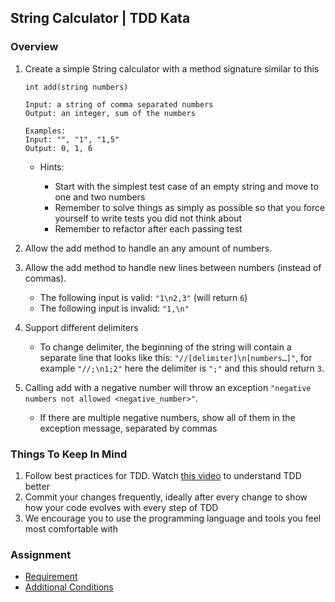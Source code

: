 ## String Calculator | TDD Kata

### Overview
1. Create a simple String calculator with a method signature similar to this
    ```
    int add(string numbers)
    
    Input: a string of comma separated numbers
    Output: an integer, sum of the numbers
    
    Examples:
    Input: "", "1", "1,5"
    Output: 0, 1, 6
    ```
    - Hints:

        - Start with the simplest test case of an empty string and move to one and two numbers
        - Remember to solve things as simply as possible so that you force yourself to write tests you did not think about
        - Remember to refactor after each passing test

2. Allow the add method to handle an any amount of numbers.

3. Allow the add method to handle new lines between numbers (instead of commas).

    - The following input is valid: `"1\n2,3"` (will return `6`)
    - The following input is invalid: `"1,\n"`

4. Support different delimiters

    - To change delimiter, the beginning of the string will contain a separate line that looks like this: `"//[delimiter]\n[numbers…]"`, for example `"//;\n1;2"` here the delimiter is `";"` and this should return `3`.

5. Calling add with a negative number will throw an exception `"negative numbers not allowed <negative_number>"`.

    - If there are multiple negative numbers, show all of them in the exception message, separated by commas

### Things To Keep In Mind

1. Follow best practices for TDD. Watch [this video](https://youtu.be/qkblc5WRn-U) to understand TDD better
2. Commit your changes frequently, ideally after every change to show how your code evolves with every step of TDD
3. We encourage you to use the programming language and tools you feel most comfortable with

### Assignment
* [Requirement](https://blog.incubyte.co/blog/tdd-assessment)
* [Additional Conditions](https://osherove.com/tdd-kata-1)
